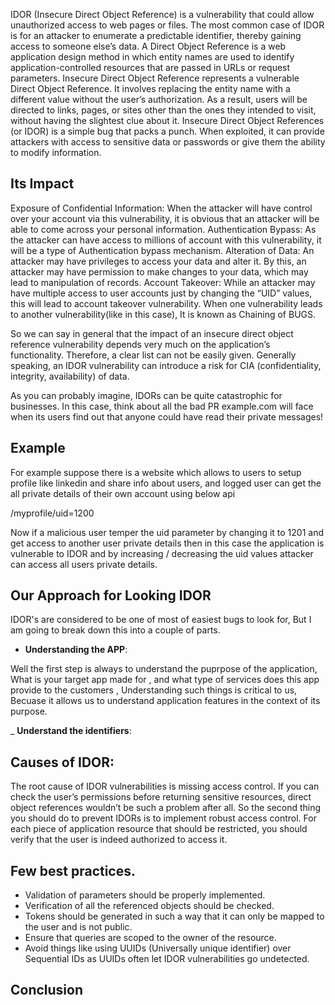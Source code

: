 IDOR (Insecure Direct Object Reference) is a vulnerability that could allow unauthorized access to web pages or files. The most common case of IDOR is for an attacker to enumerate a predictable identifier, thereby gaining access to someone else’s data.
A Direct Object Reference is a web application design method in which entity names are used to identify application-controlled resources that are passed in URLs or request parameters.
Insecure Direct Object Reference represents a vulnerable Direct Object Reference. It involves replacing the entity name with a different value without the user’s authorization. As a result, users will be directed to links, pages, or sites other than the ones they intended to visit, without having the slightest clue about it.
Insecure Direct Object References (or IDOR) is a simple bug that packs a punch. When exploited, it can provide attackers with access to sensitive data or passwords or give them the ability to modify information.



## Its Impact

Exposure of Confidential Information: When the attacker will have control over your account via this vulnerability, it is obvious that an attacker will be able to come across your personal information. Authentication Bypass: As the attacker can have access to millions of account with this vulnerability, it will be a type of Authentication bypass mechanism. Alteration of Data: An attacker may have privileges to access your data and alter it. By this, an attacker may have permission to make changes to your data, which may lead to manipulation of records. Account Takeover: While an attacker may have multiple access to user accounts just by changing the “UID” values, this will lead to account takeover vulnerability. When one vulnerability leads to another vulnerability(like in this case), It is known as Chaining of BUGS.
    
So we can say in general that the impact of an insecure direct object reference vulnerability depends very much on the application’s functionality. Therefore, a clear list can not be easily given. Generally speaking, an IDOR vulnerability can introduce a risk for CIA (confidentiality, integrity, availability) of data.
 
As you can probably imagine, IDORs can be quite catastrophic for businesses. In this case, think about all the bad PR example.com will face when its users find out that anyone could have read their private messages!


 

## Example
 
For example suppose there is a website which allows to users to setup profile like linkedin and share info about users, and logged user can get the all private details of their own account using below api

/myprofile/uid=1200

Now if a malicious user temper the uid parameter by changing it to 1201 and get access to another user private details then in this case the application is vulnerable to IDOR  and by increasing / decreasing the uid values attacker can access all users private details.



## Our Approach for Looking IDOR

IDOR's are considered to be one of most of easiest bugs to look for, But I am going to break down this into a couple of parts.

- __Understanding the APP__:

Well the first step is always to understand the puprpose of the application, What is your target app made for , and what type of services does this app provide to the customers , Understanding such things is critical to us, Becuase it allows us to understand application features in the context of its purpose. 

_ __Understand the identifiers__:



## Causes of IDOR:

The root cause of IDOR vulnerabilities is missing access control. If you can check the user’s permissions before returning sensitive resources, direct object references wouldn’t be such a problem after all. So the second thing you should do to prevent IDORs is to implement robust access control. For each piece of application resource that should be restricted, you should verify that the user is indeed authorized to access it.

## Few best practices.

   
- Validation of parameters should be properly implemented.
- Verification of all the referenced objects should be checked.
- Tokens should be generated in such a way that it can only be mapped to the user and is not public.
- Ensure that queries are scoped to the owner of the resource.
- Avoid things like using UUIDs (Universally unique identifier) over Sequential IDs as UUIDs often let IDOR vulnerabilities go undetected.

## Conclusion




